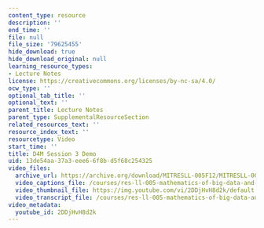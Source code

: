 ```yaml
---
content_type: resource
description: ''
end_time: ''
file: null
file_size: '79625455'
hide_download: true
hide_download_original: null
learning_resource_types:
- Lecture Notes
license: https://creativecommons.org/licenses/by-nc-sa/4.0/
ocw_type: ''
optional_tab_title: ''
optional_text: ''
parent_title: Lecture Notes
parent_type: SupplementalResourceSection
related_resources_text: ''
resource_index_text: ''
resourcetype: Video
start_time: ''
title: D4M Session 3 Demo
uid: 13de54aa-37a3-eee6-6f8b-d5f68c254325
video_files:
  archive_url: https://archive.org/download/MITRESLL-005F12/MITRESLL-005F12_L03_Demo_300k.mp4
  video_captions_file: /courses/res-ll-005-mathematics-of-big-data-and-machine-learning-january-iap-2020/d8766a444c145814b79e1fda9aa90362_2DDjHvH8d2k.vtt
  video_thumbnail_file: https://img.youtube.com/vi/2DDjHvH8d2k/default.jpg
  video_transcript_file: /courses/res-ll-005-mathematics-of-big-data-and-machine-learning-january-iap-2020/c39e7ab44d4681d43c7ec79ced43d08b_2DDjHvH8d2k.pdf
video_metadata:
  youtube_id: 2DDjHvH8d2k
---
```

